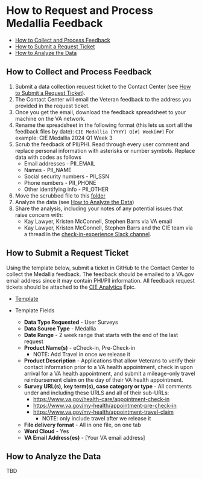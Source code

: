 # **How to Request and Process Medallia Feedback**

- [How to Collect and Process Feedback](#how-to-collect-and-process-feedback)
- [How to Submit a Request Ticket](#how-to-submit-a-request-ticket)
- [How to Analyze the Data](#how-to-analyze-the-data)

## How to Collect and Process Feedback

1. Submit a data collection request ticket to the Contact Center (see [How to Submit a Request Ticket](#how-to-submit-a-request-ticket)).
2. The Contact Center will email the Veteran feedback to the address you provided in the request ticket.
3. Once you get the email, download the feedback spreadsheet to your machine on the VA network. 
4. Rename the spreadsheet in the following format (this lets us sort all the feedback files by date):
   `CIE Medallia [YYYY] Q[#] Week[##]` 
   For example: CIE Medallia 2024 Q1 Week 3
5. Scrub the feedback of PII/PHI. Read through every user comment and replace personal information with asterisks or number symbols. Replace data with codes as follows
   - Email addresses - PII_EMAIL
   - Names - PII_NAME
   - Social security numbers - PII_SSN
   - Phone numbers - PII_PHONE
   - Other identifying info - PII_OTHER
7. Move the scrubbed file to this [folder]()
8. Analyze the data (see [How to Analyze the Data](#how-to-analyze-the-data))
9. Share the analysis, including your notes of any potential issues that raise concern with:
   - Kay Lawyer, Kristen McConnell, Stephen Barrs via VA email
   - Kay Lawyer, Kristen McConnell, Stephen Barrs and the CIE team via a thread in the [check-in-experience Slack channel](https://dsva.slack.com/archives/C022AC2STBM).


## How to Submit a Request Ticket

Using the template below, submit a ticket in GitHub to the Contact Center to collect the Medallia feedback. The feedback should be emailed to a VA.gov email address since it may contain PHI/PII information. All feedback request tickets should be attached to the [CIE Analytics](https://github.com/department-of-veterans-affairs/va.gov-team/issues/42190) Epic.

- [Template](https://github.com/department-of-veterans-affairs/va.gov-team/issues/new?assignees=Kimberley2019%2C+ATMiddleton%2C+newworld2616%2C+aubreyarcangel&labels=VSP-contact-center%2Ccc-data-request&projects=&template=qualitative-data-request.yml&title=Qualitative+Data+Request)

- Template Fields 
   - **Data Type Requested** - User Surveys
   - **Data Source Type** - Medallia
   - **Date Range** - 2 week range that starts with the end of the last request
   - **Product Name(s)** - eCheck-in, Pre-Check-in
       - NOTE: Add Travel in once we release it
   - **Product Description** - Applications that allow Veterans to verify their contact information prior to a VA health appointment, check in upon arrival for a VA health appointment, and submit a mileage-only travel reimbursement claim on the day of their VA health appointment.
   - **Survey URL(s), key term(s), case category or type** - All comments under and including these URLS and all of their sub-URLs:
       - https://www.va.gov/health-care/appointment-check-in
       - https://www.va.gov/my-health/appointment-pre-check-in
       - https://www.va.gov/my-health/appointment-travel-claim
          - NOTE: only include travel after we release it
   - **File delivery format** - All in one file, on one tab
   - **Word Cloud** - Yes
   - **VA Email Address(es)** - [Your VA email address]
 
## How to Analyze the Data

TBD
